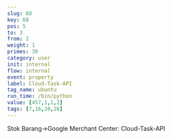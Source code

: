 ```yaml
---
slug: 88
key: 68
pos: 5
to: 3
from: 2
weight: 1
primes: 30
category: user
init: internal
flow: internal
event: property
label: Cloud-Task-API
tag_name: ubuntu
run_time: /bin/python
value: [457,1,1,2]
tags: [7,16,20,26]
---
```

Stok Barang->Google Merchant Center: Cloud-Task-API
